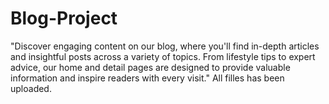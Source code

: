 # Blog-Project
"Discover engaging content on our blog, where you'll find in-depth articles and insightful posts across a variety of topics. From lifestyle tips to expert advice, our home and detail pages are designed to provide valuable information and inspire readers with every visit."
All filles has been uploaded.
